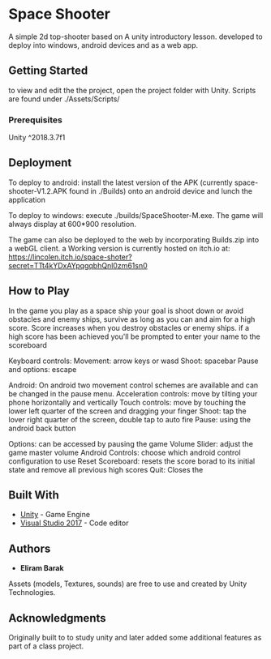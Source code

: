 # Space Shooter

A simple 2d top-shooter based on A unity introductory lesson. developed to deploy into windows, android devices and as a web app.

## Getting Started
to view and edit the the project, open the project folder with Unity.
Scripts are found under ./Assets/Scripts/

### Prerequisites
Unity ^2018.3.7f1


## Deployment
To deploy to android: install the latest version of the APK (currently space-shooter-V1.2.APK found in ./Builds) onto an android device and lunch the application

To deploy to windows: execute ./builds/SpaceShooter-M.exe. The game will always display at 600*900 resolution.

The game can also be deployed to the web by incorporating Builds.zip into a webGL client. a Working version is currently hosted on itch.io at:  https://lincolen.itch.io/space-shoter?secret=TTt4kYDxAYpqgqbhQnl0zm61sn0

## How to Play
In the game you play as a space ship your goal is shoot down or avoid obstacles and enemy ships, survive as long as you can and aim for a high score.
Score increases when you destroy obstacles or enemy ships. if a high score has been achieved you'll be prompted to enter your name to the scoreboard

Keyboard controls:
Movement: arrow keys or wasd
Shoot: spacebar
Pause and options: escape

Android:
On android two movement control schemes are available and can be changed in the pause menu.
Acceleration controls: move by tilting your phone horizontally and vertically
Touch controls:        move by touching the lower left quarter of the screen and dragging your finger
Shoot:                 tap the lover right quarter of the screen, double tap to auto fire
Pause:                 using the android back button

Options: can be accessed by pausing the game
Volume Slider: adjust the game master volume
Android Controls: choose which android control configuration to use
Reset Scoreboard: resets the score borad to its initial state and remove all previous high scores
Quit: Closes the 

## Built With
* [Unity](https://unity.com/) - Game Engine
* [Visual Studio 2017](https://visualstudio.microsoft.com/) - Code editor
 
## Authors
* **Eliram Barak** 

Assets (models, Textures, sounds) are free to use and created by Unity Technologies.


## Acknowledgments

Originally built to to study unity and later added some additional features as part of a class project.
